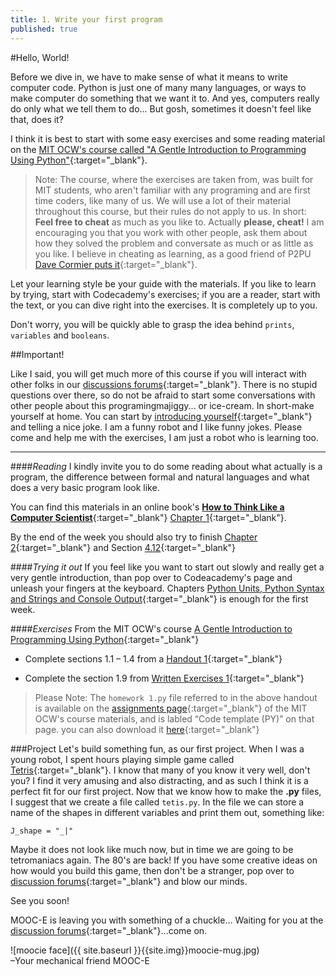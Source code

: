 ```yaml
---
title: 1. Write your first program
published: true
---
```


#Hello, World!

Before we dive in, we have to make sense of what it means to write computer code. Python is just one of many many languages, or ways to make computer do something that we want it to. And yes, computers really do only what we tell them to do... But gosh, sometimes it doesn't feel like that, does it?
 
I think it is best to start with some easy exercises and some reading material on the [MIT OCW's course called "A Gentle Introduction to Programming Using Python"](http://ocw.mit.edu/courses/electrical-engineering-and-computer-science/6-189-a-gentle-introduction-to-programming-using-python-january-iap-2011/index.htm){:target="_blank"}.

> Note: The course, where the exercises are taken from, was built for MIT students, who aren't familiar with any programing and are first time coders, like many of us. We will use a lot of their material throughout this course, but their rules do not apply to us. In short: __Feel free to cheat__ as much as you like to. Actually __please, cheat!__ I am encouraging you that you work with other people, ask them about how they solved the problem and conversate as much or as little as you like. I believe in cheating as learning, as a good friend of P2PU [Dave Cormier puts it](http://davecormier.com/edblog/2012/05/16/why-we-work-together-cheating-as-learning/){:target="_blank"}.

Let your learning style be your guide with the materials. If you like to learn by trying, start with Codecademy's exercises; if you are a reader, start with the text, or you can dive right into the exercises. It is completely up to you.

Don't worry, you will be quickly able to grasp the idea behind `prints`, `variables` and `booleans`.

##Important!

Like I said, you will get much more of this course if you will interact with other folks in our [discussions forums](http://discourse.p2pu.org/c/gentle-introduction-to-python){:target="_blank"}. There is no stupid questions over there, so do not be afraid to start some conversations with other people about this programingmajiggy... or ice-cream. In short-make yourself at home.
 You can start by [introducing yourself](http://discourse.p2pu.org/t/welcome-please-introduce-yourself/379/17){:target="_blank"} and telling a nice joke. I am a funny robot and I like funny jokes.
Please come and help me with the exercises, I am just a robot who is learning too.

---

####_Reading_
I kindly invite you to do some reading about what actually is a program, the difference between formal and natural languages and what does a very basic program look like.

You can find this materials in an online book's [__How to Think Like a Computer Scientist__](http://www.greenteapress.com/thinkpython/thinkCSpy/html/index.html){:target="_blank"} [Chapter 1](http://www.greenteapress.com/thinkpython/thinkCSpy/html/chap01.html){:target="_blank"}.

By the end of the week you should also try to finish [Chapter 2](http://www.greenteapress.com/thinkpython/thinkCSpy/html/chap02.html){:target="_blank"} and Section [4.12](http://www.greenteapress.com/thinkpython/thinkCSpy/html/chap04.html#12){:target="_blank"}

####_Trying it out_
If you feel like you want to start out slowly and really get a very gentle introduction, than pop over to Codeacademy's page and unleash your fingers at the keyboard. Chapters [Python Units, Python Syntax and Strings and Console Output]( http://www.codecademy.com/tracks/python ){:target="_blank"} is enough for the first week.


####_Exercises_
From the MIT OCW's course [A Gentle Introduction to Programming Using Python](http://ocw.mit.edu/courses/electrical-engineering-and-computer-science/6-189-a-gentle-introduction-to-programming-using-python-january-iap-2011){:target="_blank"}

* Complete sections 1.1 – 1.4 from a [Handout 1](http://ocw.mit.edu/courses/electrical-engineering-and-computer-science/6-189-a-gentle-introduction-to-programming-using-python-january-iap-2011/assignments/MIT6_189IAP11_hw1.pdf){:target="_blank"}

* Complete the section 1.9 from [Written Exercises 1]( http://ocw.mit.edu/courses/electrical-engineering-and-computer-science/6-189-a-gentle-introduction-to-programming-using-python-january-iap-2011/assignments/MIT6_189IAP11_hw1_written.pdf){:target="_blank"} 

> Please Note: The `homework 1.py` file referred to in the above handout is available on the [assignments page](http://ocw.mit.edu/courses/electrical-engineering-and-computer-science/6-189-a-gentle-introduction-to-programming-using-python-january-iap-2011/assignments){:target="_blank"} of the MIT OCW's course materials, and is labled “Code template (PY)” on that page. you can also download it [here](http://ocw.mit.edu/courses/electrical-engineering-and-computer-science/6-189-a-gentle-introduction-to-programming-using-python-january-iap-2011/assignments/hw1.py){:target="_blank"} 



###Project
Let's build something fun, as our first project. When I was a young robot, I spent hours playing simple game called [Tetris](http://www.tetris24.com/){:target="_blank"}. I know that many of you know it very well, don't you? I find it very amusing and also distracting, and as such I think it is a perfect fit for our first project.
Now that we know how to make the __.py__ files, I suggest that we create a file called `tetis.py`. In the file we can store a name of the shapes in different variables and print them out, something like: 

	J_shape = "_|"

Maybe it does not look like much now, but in time we are going to be tetromaniacs again. The 80's are back!
If you have some creative ideas on how would you build this game, then don't be a stranger, pop over to [discussion forums](http://discourse.p2pu.org/c/gentle-introduction-to-python){:target="_blank"} and blow our minds.


See you soon!

MOOC-E is leaving you with something of a chuckle… Waiting for you at the [discussion forums](http://discourse.p2pu.org/c/gentle-introduction-to-python){:target="_blank"}...come on.


![moocie face]({{ site.baseurl }}{{site.img}}moocie-mug.jpg)  
–Your mechanical friend MOOC-E


